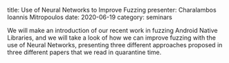 title: Use of Neural Networks to Improve Fuzzing
presenter: Charalambos Ioannis Mitropoulos
date: 2020-06-19
category: seminars

We will make an introduction of our recent work in fuzzing Android Native Libraries,
and we will take a look of how we can improve fuzzing with the use of Neural Networks, presenting 
three different approaches proposed in three different papers that we read in quarantine time.
